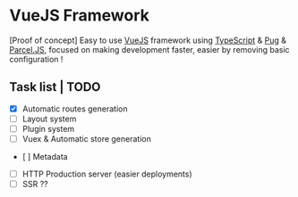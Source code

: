 # VueJS Framework
[Proof of concept] Easy to use [VueJS](https://vuejs.org/) framework using [TypeScript](https://www.typescriptlang.org/) &amp; [Pug](https://pugjs.org/) &amp; [Parcel.JS](https://parceljs.org/), focused on making development faster, easier by removing basic configuration !


## Task list | TODO
- [x] Automatic routes generation
- [ ] Layout system
- [ ] Plugin system
- [ ] Vuex & Automatic store generation
- [ ] Metadata
- [ ] HTTP Production server (easier deployments)
- [ ] SSR ??
